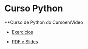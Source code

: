 # Curso Python
**Curso de Python do CursoemVideo

- [Exercicios](https://github.com/ricardopssouza1/PythonDoInicio/tree/master/mundo-01/exerc%C3%ADcios)

- [PDF e Slides](https://github.com/ricardopssouza1/PythonDoInicio/tree/master/mundo-01/slides-PDF)
